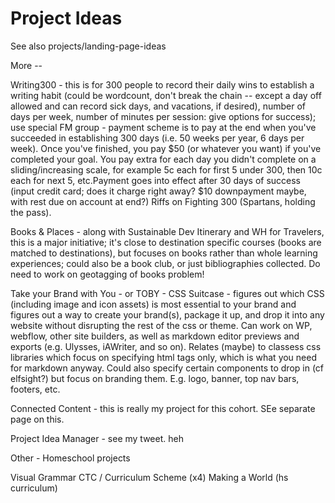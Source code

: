 # Project Ideas

See also projects/landing-page-ideas

More --

Writing300 - this is for 300 people to record their daily wins to establish a writing habit (could be wordcount, don't break the chain -- except a day off allowed and can record sick days, and vacations, if desired), number of days per week, number of minutes per session: give options for success); use special FM group - payment scheme is to pay at the end when you've succeeded in establishing 300 days (i.e. 50 weeks per year, 6 days per week). Once you've finished, you pay $50 (or whatever you want) if you've completed your goal. You pay extra for each day you didn't complete on a sliding/increasing scale, for example 5c each for first 5 under 300, then 10c each for next 5, etc.Payment goes into effect after 30 days of success (input credit card; does it charge right away? $10 downpayment maybe, with rest due on account at end?) Riffs on Fighting 300 (Spartans, holding the pass).

Books & Places - along with Sustainable Dev Itinerary and WH for Travelers, this is a major initiative; it's close to destination specific courses (books are matched to destinations), but focuses on books rather than whole learning experiences; could also be a book club, or just bibliographies collected. Do need to work on geotagging of books problem!

Take your Brand with You - or TOBY - CSS Suitcase - figures out which CSS (including image and icon assets) is most essential to your brand and figures out a way to create your brand(s), package it up, and drop it into any website without disrupting the rest of the css or theme. Can work on WP, webflow, other site builders, as well as markdown editor previews and exports (e.g. Ulysses, iAWriter, and so on). Relates (maybe) to classess css libraries which focus on specifying html tags only, which is what you need for markdown anyway. Could also specify certain components to drop in (cf elfsight?) but focus on branding them. E.g. logo, banner, top nav bars, footers, etc.

Connected Content - this is really my project for this cohort. SEe separate page on this.

Project Idea Manager - see my tweet. heh

Other - Homeschool projects

Visual Grammar
CTC / Curriculum Scheme (x4)
Making a World (hs curriculum)
